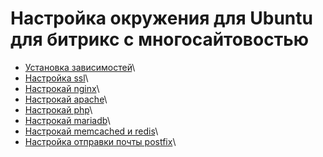 # Настройка окружения для Ubuntu для битрикс с многосайтовостью

* [Установка зависимостей](./installingAllDependencies.md "Установка зависимостей")\
* [Настройка ssl](./settings/ssl.md "Настройка ssl")\
* [Настрокай nginx](./settings/nginx.md "Настрокай nginx")\
* [Настрокай apache](./settings/apache.md "Настрокай apache")\
* [Настрокай php](./settings/php.md "Настрокай php")\
* [Настрокай mariadb](./settings/php.md "Настрокай mariadb")\
* [Настрокай memcached и redis](./settings/cachedSettings.md "Настрокай memcached и redis")\
* [Настройка отправки почты postfix](./settings/postfix.md "Настройка отправки почты postfix")\


